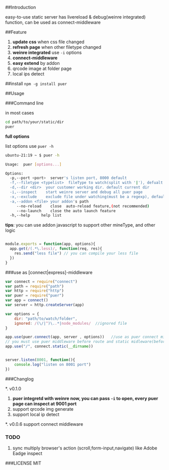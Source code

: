 ##Introduction

easy-to-use static server has livereload & debug(weinre integrated)  function, can be used as connect-middleware




##Feature

1. __update css__ when css file changed
2. __refresh page__ when other filetype changed
3. __weinre integrated__  use `-i` options
4. __connect-middleware__
5. __easy extend__ by addon
6. qrcode image at folder page
7. local ips detect


##install
`npm -g install puer`


##Usage

###Command line

in most cases

```bash
cd path/to/your/static/dir
puer 
```

__full options__

list options use `puer -h`

```bash
ubuntu-21:19 ~ $ puer -h

Usage:  puer [options...]

Options:
  -p,--port <port>  server's listen port, 8000 default
  -f,--filetype <typelist>  fileType to watch(split with '|'), defualt 'js|css|html|xhtml'
  -d,--dir <dir>  your customer working dir. default current dir 
  -i,--inspect    start weinre server and debug all puer page
  -x,--exclude    exclude file under watching(must be a regexp), default: ''
  -a,--addon <file> your addon's path
     --no-reload    close  auto-reload feature,(not recommended)
     --no-launch    close the auto launch feature
  -h,--help     help list

```

__tips__: you can use addon javascript to support other mineType, and other logic

```javascript

module.exports = function(app, options){
  app.get(/(.*\.less)/, function(req, res){
    res.send("less file") // you can compile your less file
  })
}

```


###use as [connect|express]-middleware


```javascript
var connect = require("connect")
var path = require("path")
var http = require("http")
var puer = require("puer")
var app = connect()
var server = http.createServer(app)

var options = {
    dir: "path/to/watch/folder", 
    ignored: /(\/|^)\..*|node_modules/  //ignored file
}

app.use(puer.connect(app, server , options))   //use as puer connect middleware
// you must use puer middleware before route and static midleware(before any middle may return 'text/html')
app.use("/", connect.static(__dirname))


server.listen(8001, function(){
    console.log("listen on 8001 port")
})

```

###Changlog

*. v0.1.0 
  1. __puer integretd with weinre now, you can pass `-i` to open, every puer page can  inspect at 9001 port__
  2. support qrcode img generate
  3. support local ip detect

*. v0.0.6 support connect middleware

### TODO

1. sync multiply browser's  action (scroll,form-input,navigate) like Adobe Eadge inspect

###LICENSE
MIT
